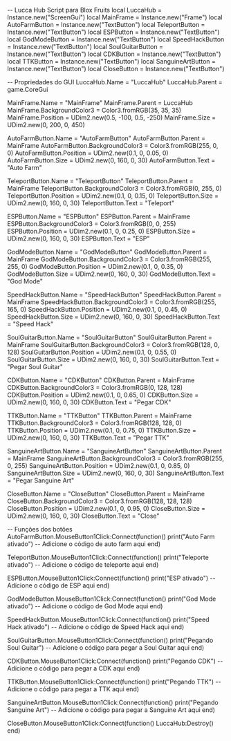 -- Lucca Hub Script para Blox Fruits
local LuccaHub = Instance.new("ScreenGui")
local MainFrame = Instance.new("Frame")
local AutoFarmButton = Instance.new("TextButton")
local TeleportButton = Instance.new("TextButton")
local ESPButton = Instance.new("TextButton")
local GodModeButton = Instance.new("TextButton")
local SpeedHackButton = Instance.new("TextButton")
local SoulGuitarButton = Instance.new("TextButton")
local CDKButton = Instance.new("TextButton")
local TTKButton = Instance.new("TextButton")
local SanguineArtButton = Instance.new("TextButton")
local CloseButton = Instance.new("TextButton")

-- Propriedades do GUI
LuccaHub.Name = "LuccaHub"
LuccaHub.Parent = game.CoreGui

MainFrame.Name = "MainFrame"
MainFrame.Parent = LuccaHub
MainFrame.BackgroundColor3 = Color3.fromRGB(35, 35, 35)
MainFrame.Position = UDim2.new(0.5, -100, 0.5, -250)
MainFrame.Size = UDim2.new(0, 200, 0, 450)

AutoFarmButton.Name = "AutoFarmButton"
AutoFarmButton.Parent = MainFrame
AutoFarmButton.BackgroundColor3 = Color3.fromRGB(255, 0, 0)
AutoFarmButton.Position = UDim2.new(0.1, 0, 0.05, 0)
AutoFarmButton.Size = UDim2.new(0, 160, 0, 30)
AutoFarmButton.Text = "Auto Farm"

TeleportButton.Name = "TeleportButton"
TeleportButton.Parent = MainFrame
TeleportButton.BackgroundColor3 = Color3.fromRGB(0, 255, 0)
TeleportButton.Position = UDim2.new(0.1, 0, 0.15, 0)
TeleportButton.Size = UDim2.new(0, 160, 0, 30)
TeleportButton.Text = "Teleport"

ESPButton.Name = "ESPButton"
ESPButton.Parent = MainFrame
ESPButton.BackgroundColor3 = Color3.fromRGB(0, 0, 255)
ESPButton.Position = UDim2.new(0.1, 0, 0.25, 0)
ESPButton.Size = UDim2.new(0, 160, 0, 30)
ESPButton.Text = "ESP"

GodModeButton.Name = "GodModeButton"
GodModeButton.Parent = MainFrame
GodModeButton.BackgroundColor3 = Color3.fromRGB(255, 255, 0)
GodModeButton.Position = UDim2.new(0.1, 0, 0.35, 0)
GodModeButton.Size = UDim2.new(0, 160, 0, 30)
GodModeButton.Text = "God Mode"

SpeedHackButton.Name = "SpeedHackButton"
SpeedHackButton.Parent = MainFrame
SpeedHackButton.BackgroundColor3 = Color3.fromRGB(255, 165, 0)
SpeedHackButton.Position = UDim2.new(0.1, 0, 0.45, 0)
SpeedHackButton.Size = UDim2.new(0, 160, 0, 30)
SpeedHackButton.Text = "Speed Hack"

SoulGuitarButton.Name = "SoulGuitarButton"
SoulGuitarButton.Parent = MainFrame
SoulGuitarButton.BackgroundColor3 = Color3.fromRGB(128, 0, 128)
SoulGuitarButton.Position = UDim2.new(0.1, 0, 0.55, 0)
SoulGuitarButton.Size = UDim2.new(0, 160, 0, 30)
SoulGuitarButton.Text = "Pegar Soul Guitar"

CDKButton.Name = "CDKButton"
CDKButton.Parent = MainFrame
CDKButton.BackgroundColor3 = Color3.fromRGB(0, 128, 128)
CDKButton.Position = UDim2.new(0.1, 0, 0.65, 0)
CDKButton.Size = UDim2.new(0, 160, 0, 30)
CDKButton.Text = "Pegar CDK"

TTKButton.Name = "TTKButton"
TTKButton.Parent = MainFrame
TTKButton.BackgroundColor3 = Color3.fromRGB(128, 128, 0)
TTKButton.Position = UDim2.new(0.1, 0, 0.75, 0)
TTKButton.Size = UDim2.new(0, 160, 0, 30)
TTKButton.Text = "Pegar TTK"

SanguineArtButton.Name = "SanguineArtButton"
SanguineArtButton.Parent = MainFrame
SanguineArtButton.BackgroundColor3 = Color3.fromRGB(255, 0, 255)
SanguineArtButton.Position = UDim2.new(0.1, 0, 0.85, 0)
SanguineArtButton.Size = UDim2.new(0, 160, 0, 30)
SanguineArtButton.Text = "Pegar Sanguine Art"

CloseButton.Name = "CloseButton"
CloseButton.Parent = MainFrame
CloseButton.BackgroundColor3 = Color3.fromRGB(128, 128, 128)
CloseButton.Position = UDim2.new(0.1, 0, 0.95, 0)
CloseButton.Size = UDim2.new(0, 160, 0, 30)
CloseButton.Text = "Close"

-- Funções dos botões
AutoFarmButton.MouseButton1Click:Connect(function()
    print("Auto Farm ativado")
    -- Adicione o código de auto farm aqui
end)

TeleportButton.MouseButton1Click:Connect(function()
    print("Teleporte ativado")
    -- Adicione o código de teleporte aqui
end)

ESPButton.MouseButton1Click:Connect(function()
    print("ESP ativado")
    -- Adicione o código de ESP aqui
end)

GodModeButton.MouseButton1Click:Connect(function()
    print("God Mode ativado")
    -- Adicione o código de God Mode aqui
end)

SpeedHackButton.MouseButton1Click:Connect(function()
    print("Speed Hack ativado")
    -- Adicione o código de Speed Hack aqui
end)

SoulGuitarButton.MouseButton1Click:Connect(function()
    print("Pegando Soul Guitar")
    -- Adicione o código para pegar a Soul Guitar aqui
end)

CDKButton.MouseButton1Click:Connect(function()
    print("Pegando CDK")
    -- Adicione o código para pegar a CDK aqui
end)

TTKButton.MouseButton1Click:Connect(function()
    print("Pegando TTK")
    -- Adicione o código para pegar a TTK aqui
end)

SanguineArtButton.MouseButton1Click:Connect(function()
    print("Pegando Sanguine Art")
    -- Adicione o código para pegar a Sanguine Art aqui
end)

CloseButton.MouseButton1Click:Connect(function()
    LuccaHub:Destroy()
end)
